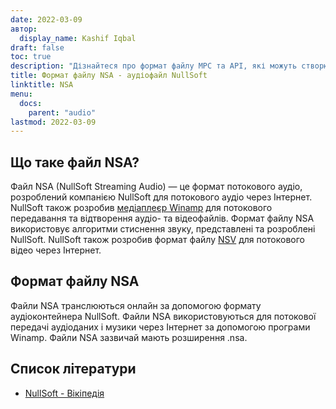 ```yaml
---
date: 2022-03-09
автор:
  display_name: Kashif Iqbal
draft: false
toc: true
description: "Дізнайтеся про формат файлу MPC та API, які можуть створювати та відкривати файли MPC."
title: Формат файлу NSA - аудіофайл NullSoft
linktitle: NSA
menu:
  docs:
    parent: "audio"
lastmod: 2022-03-09
---
```


## Що таке файл NSA?

Файл NSA (NullSoft Streaming Audio) — це формат потокового аудіо, розроблений компанією NullSoft для потокового аудіо через Інтернет. NullSoft також розробив [медіаплеєр Winamp](https://www.winamp.com/) для потокового передавання та відтворення аудіо- та відеофайлів. Формат файлу NSA використовує алгоритми стиснення звуку, представлені та розроблені NullSoft. NullSoft також розробив формат файлу [NSV](/uk/video/nsv/) для потокового відео через Інтернет.

## Формат файлу NSA

Файли NSA транслюються онлайн за допомогою формату аудіоконтейнера NullSoft. Файли NSA використовуються для потокової передачі аудіоданих і музики через Інтернет за допомогою програми Winamp. Файли NSA зазвичай мають розширення .nsa.

## Список літератури

* [NullSoft - Вікіпедія](https://en.wikipedia.org/wiki/Nullsoft)

